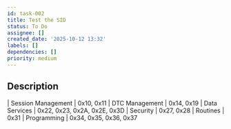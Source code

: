 ```yaml
---
id: task-002
title: Test the SID
status: To Do
assignee: []
created_date: '2025-10-12 13:32'
labels: []
dependencies: []
priority: medium
---
```


## Description

<!-- SECTION:DESCRIPTION:BEGIN -->
| Session Management | 0x10, 0x11
| DTC Management | 0x14, 0x19
| Data Services | 0x22, 0x23, 0x2A, 0x2E, 0x3D
| Security | 0x27, 0x28
| Routines | 0x31
| Programming | 0x34, 0x35, 0x36, 0x37
<!-- SECTION:DESCRIPTION:END -->
